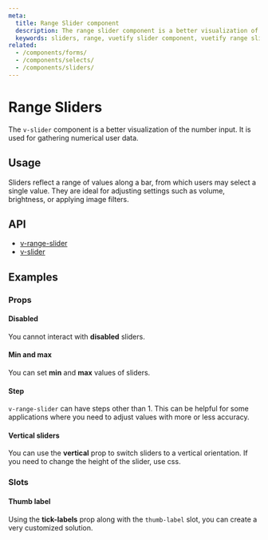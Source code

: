 ```yaml
---
meta:
  title: Range Slider component
  description: The range slider component is a better visualization of the number input. It is used for gathering a range of numerical user data.
  keywords: sliders, range, vuetify slider component, vuetify range slider component, vue slider component
related:
  - /components/forms/
  - /components/selects/
  - /components/sliders/
---
```


# Range Sliders

The `v-slider` component is a better visualization of the number input. It is used for gathering numerical user data.

<entry-ad />

## Usage

Sliders reflect a range of values along a bar, from which users may select a single value. They are ideal for adjusting settings such as volume, brightness, or applying image filters.

<usage name="v-range-slider" />

## API

- [v-range-slider](../../api/v-range-slider)
- [v-slider](../../api/v-slider)

## Examples

### Props

#### Disabled

You cannot interact with **disabled** sliders.

<example file="v-range-slider/prop-disabled" />

#### Min and max

You can set **min** and **max** values of sliders.

<example file="v-range-slider/prop-min-and-max" />

#### Step

`v-range-slider` can have steps other than 1. This can be helpful for some applications where you need to adjust values with more or less accuracy.

<example file="v-range-slider/prop-step" />

#### Vertical sliders

You can use the **vertical** prop to switch sliders to a vertical orientation. If you need to change the height of the slider, use css.

<example file="v-range-slider/prop-vertical" />

### Slots

#### Thumb label

Using the **tick-labels** prop along with the `thumb-label` slot, you can create a very customized solution.

<example file="v-range-slider/slot-thumb-label" />

<backmatter />
